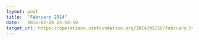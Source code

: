 ```yaml
---
layout: post
title:  "February 2014"
date:   2014-02-28 23:59:59
target_url: https://operations.osmfoundation.org/2014/02/28/february.html
---
```

